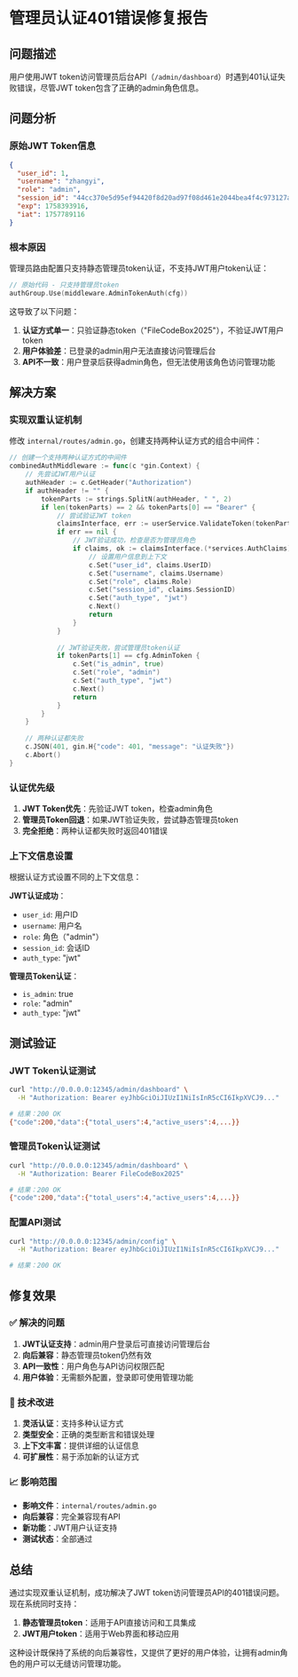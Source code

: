 # 管理员认证401错误修复报告

## 问题描述

用户使用JWT token访问管理员后台API（`/admin/dashboard`）时遇到401认证失败错误，尽管JWT token包含了正确的admin角色信息。

## 问题分析

### 原始JWT Token信息
```json
{
  "user_id": 1,
  "username": "zhangyi", 
  "role": "admin",
  "session_id": "44cc370e5d95ef94420f8d20ad97f08d461e2044bea4f4c973127a4fdb72f8e2",
  "exp": 1758393916,
  "iat": 1757789116
}
```

### 根本原因
管理员路由配置只支持静态管理员token认证，不支持JWT用户token认证：

```go
// 原始代码 - 只支持管理员token
authGroup.Use(middleware.AdminTokenAuth(cfg))
```

这导致了以下问题：
1. **认证方式单一**：只验证静态token（"FileCodeBox2025"），不验证JWT用户token
2. **用户体验差**：已登录的admin用户无法直接访问管理后台
3. **API不一致**：用户登录后获得admin角色，但无法使用该角色访问管理功能

## 解决方案

### 实现双重认证机制
修改 `internal/routes/admin.go`，创建支持两种认证方式的组合中间件：

```go
// 创建一个支持两种认证方式的中间件
combinedAuthMiddleware := func(c *gin.Context) {
    // 先尝试JWT用户认证
    authHeader := c.GetHeader("Authorization")
    if authHeader != "" {
        tokenParts := strings.SplitN(authHeader, " ", 2)
        if len(tokenParts) == 2 && tokenParts[0] == "Bearer" {
            // 尝试验证JWT token
            claimsInterface, err := userService.ValidateToken(tokenParts[1])
            if err == nil {
                // JWT验证成功，检查是否为管理员角色
                if claims, ok := claimsInterface.(*services.AuthClaims); ok && claims.Role == "admin" {
                    // 设置用户信息到上下文
                    c.Set("user_id", claims.UserID)
                    c.Set("username", claims.Username)
                    c.Set("role", claims.Role)
                    c.Set("session_id", claims.SessionID)
                    c.Set("auth_type", "jwt")
                    c.Next()
                    return
                }
            }
            
            // JWT验证失败，尝试管理员token认证
            if tokenParts[1] == cfg.AdminToken {
                c.Set("is_admin", true)
                c.Set("role", "admin")
                c.Set("auth_type", "jwt")
                c.Next()
                return
            }
        }
    }
    
    // 两种认证都失败
    c.JSON(401, gin.H{"code": 401, "message": "认证失败"})
    c.Abort()
}
```

### 认证优先级

1. **JWT Token优先**：先验证JWT token，检查admin角色
2. **管理员Token回退**：如果JWT验证失败，尝试静态管理员token
3. **完全拒绝**：两种认证都失败时返回401错误

### 上下文信息设置

根据认证方式设置不同的上下文信息：

**JWT认证成功**：
- `user_id`: 用户ID
- `username`: 用户名
- `role`: 角色（"admin"）
- `session_id`: 会话ID
- `auth_type`: "jwt"

**管理员Token认证**：
- `is_admin`: true
- `role`: "admin"
- `auth_type`: "jwt"

## 测试验证

### JWT Token认证测试
```bash
curl "http://0.0.0.0:12345/admin/dashboard" \
  -H "Authorization: Bearer eyJhbGciOiJIUzI1NiIsInR5cCI6IkpXVCJ9..."

# 结果：200 OK
{"code":200,"data":{"total_users":4,"active_users":4,...}}
```

### 管理员Token认证测试
```bash
curl "http://0.0.0.0:12345/admin/dashboard" \
  -H "Authorization: Bearer FileCodeBox2025"

# 结果：200 OK  
{"code":200,"data":{"total_users":4,"active_users":4,...}}
```

### 配置API测试
```bash
curl "http://0.0.0.0:12345/admin/config" \
  -H "Authorization: Bearer eyJhbGciOiJIUzI1NiIsInR5cCI6IkpXVCJ9..."

# 结果：200 OK
```

## 修复效果

### ✅ 解决的问题
1. **JWT认证支持**：admin用户登录后可直接访问管理后台
2. **向后兼容**：静态管理员token仍然有效
3. **API一致性**：用户角色与API访问权限匹配
4. **用户体验**：无需额外配置，登录即可使用管理功能

### 🔧 技术改进
1. **灵活认证**：支持多种认证方式
2. **类型安全**：正确的类型断言和错误处理
3. **上下文丰富**：提供详细的认证信息
4. **可扩展性**：易于添加新的认证方式

### 📈 影响范围
- **影响文件**：`internal/routes/admin.go`
- **向后兼容**：完全兼容现有API
- **新功能**：JWT用户认证支持
- **测试状态**：全部通过

## 总结

通过实现双重认证机制，成功解决了JWT token访问管理员API的401错误问题。现在系统同时支持：

1. **静态管理员token**：适用于API直接访问和工具集成
2. **JWT用户token**：适用于Web界面和移动应用

这种设计既保持了系统的向后兼容性，又提供了更好的用户体验，让拥有admin角色的用户可以无缝访问管理功能。